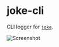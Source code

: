 # joke-cli

CLI logger for [`joke`](https://github.com/mmalecki/joke).

![Screenshot](http://i.imgur.com/EwTP4yR.png)

